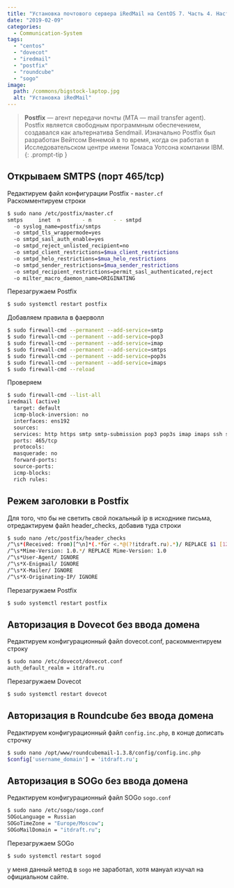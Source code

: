 ```yaml
---
title: "Установка почтового сервера iRedMail на CentOS 7. Часть 4. Настройка Postfix, авторизация без ввода домена"
date: "2019-02-09"
categories: 
  - Communication-System
tags: 
  - "centos"
  - "dovecot"
  - "iredmail"
  - "postfix"
  - "roundcube"
  - "sogo"
image:
  path: /commons/bigstock-laptop.jpg
  alt: "Установка iRedMail"
---
```


> **Postfix** — агент передачи почты (MTA — mail transfer agent). Postfix является свободным программным обеспечением, создавался как альтернатива Sendmail. Изначально Postfix был разработан Вейтсом Венемой в то время, когда он работал в Исследовательском центре имени Томаса Уотсона компании IBM.
{: .prompt-tip }

## Открываем SMTPS (порт 465/tcp)

Редактируем файл конфигурации Postfix - `master.cf`  
Раскомментируем строки

```sh
$ sudo nano /etc/postfix/master.cf
smtps     inet  n       - n       - - smtpd
  -o syslog_name=postfix/smtps
  -o smtpd_tls_wrappermode=yes
  -o smtpd_sasl_auth_enable=yes
  -o smtpd_reject_unlisted_recipient=no
  -o smtpd_client_restrictions=$mua_client_restrictions
  -o smtpd_helo_restrictions=$mua_helo_restrictions
  -o smtpd_sender_restrictions=$mua_sender_restrictions
  -o smtpd_recipient_restrictions=permit_sasl_authenticated,reject
  -o milter_macro_daemon_name=ORIGINATING
```

Перезагружаем Postfix

```sh
$ sudo systemctl restart postfix
```

Добавляем правила в фаерволл

```sh
$ sudo firewall-cmd --permanent --add-service=smtp
$ sudo firewall-cmd --permanent --add-service=pop3
$ sudo firewall-cmd --permanent --add-service=imap
$ sudo firewall-cmd --permanent --add-service=smtps
$ sudo firewall-cmd --permanent --add-service=pop3s
$ sudo firewall-cmd --permanent --add-service=imaps
$ sudo firewall-cmd --reload
```

Проверяем

```sh
$ sudo firewall-cmd --list-all
iredmail (active)
  target: default
  icmp-block-inversion: no
  interfaces: ens192
  sources: 
  services: http https smtp smtp-submission pop3 pop3s imap imaps ssh smtps
  ports: 465/tcp
  protocols: 
  masquerade: no
  forward-ports: 
  source-ports: 
  icmp-blocks: 
  rich rules:
```

## Режем заголовки в Postfix

Для того, что бы не светить свой локальный ip в исходнике письма, отредактируем файл header\_checks, добавив туда строки

```sh
$ sudo nano /etc/postfix/header_checks
/^\s*(Received: from)[^\n]*(.*for <.*@(?!itdraft.ru).*)/ REPLACE $1 [127.0.0.1] (localhost [127.0.0.1])$2
/^\s*Mime-Version: 1.0.*/ REPLACE Mime-Version: 1.0
/^\s*User-Agent/ IGNORE
/^\s*X-Enigmail/ IGNORE
/^\s*X-Mailer/ IGNORE
/^\s*X-Originating-IP/ IGNORE
```

Перезагружаем Postfix

```sh
$ sudo systemctl restart postfix
```

## Авторизация в Dovecot без ввода домена

Редактируем конфигурационный файл dovecot.conf, раскомментируем строку

```sh
$ sudo nano /etc/dovecot/dovecot.conf
auth_default_realm = itdraft.ru
```

Перезагружаем Dovecot

```sh
$ sudo systemctl restart dovecot
```

## Авторизация в Roundcube без ввода домена

Редактируем конфигурационный файл `config.inc.php`, в конце дописать строчку

```sh
$ sudo nano /opt/www/roundcubemail-1.3.8/config/config.inc.php
$config['username_domain'] = 'itdraft.ru';
```

## Авторизация в SOGo без ввода домена

Редактируем конфигурационный файл SOGo `sogo.conf`

```sh
$ sudo nano /etc/sogo/sogo.conf
SOGoLanguage = Russian
SOGoTimeZone = "Europe/Moscow";
SOGoMailDomain = "itdraft.ru";
```

Перезагружаем SOGo

```sh
$ sudo systemctl restart sogod
```

у меня данный метод в `sogo` не заработал, хотя мануал изучал на официальном сайте.
